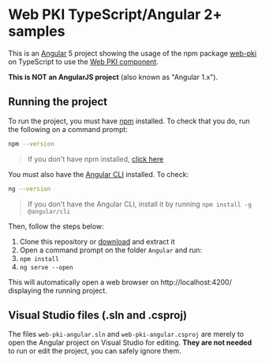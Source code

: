 # Web PKI TypeScript/Angular 2+ samples

This is an [Angular](https://angular.io/) 5 project showing the usage of the npm package [web-pki](https://www.npmjs.com/package/web-pki)
on TypeScript to use the [Web PKI component](https://docs.lacunasoftware.com/articles/web-pki/).

**This is NOT an AngularJS project** (also known as "Angular 1.x").

## Running the project

To run the project, you must have [npm](https://www.npmjs.com/get-npm) installed. To check that you do, run the following on a command prompt:

```sh
npm --version
```

> If you don't have npm installed, [click here](https://www.npmjs.com/get-npm)

You must also have the [Angular CLI](https://cli.angular.io/) installed. To check:

```sh
ng --version
```

> If you don't have the Angular CLI, install it by running `npm install -g @angular/cli`

Then, follow the steps below:

1. Clone this repository or [download](https://github.com/LacunaSoftware/WebPkiSamples/archive/master.zip) and extract it
1. Open a command prompt on the folder `Angular` and run:
1. `npm install`
1. `ng serve --open`

This will automatically open a web browser on http://localhost:4200/ displaying the running project.

## Visual Studio files (.sln and .csproj)

The files `web-pki-angular.sln` and `web-pki-angular.csproj` are merely to open the Angular project
on Visual Studio for editing. **They are not needed** to run or edit the project, you can safely ignore them.
